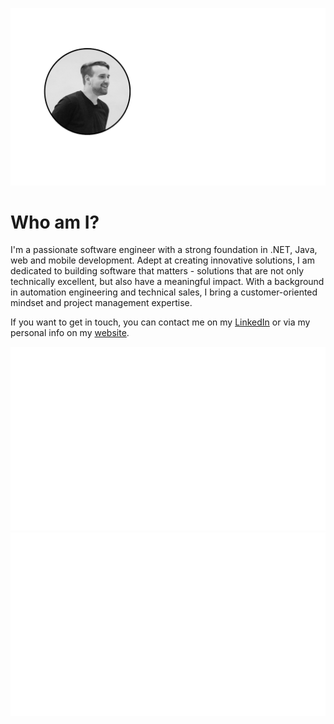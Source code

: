 ![Hey there! Thanks for checking out my portfolio](greeting.gif)

# Who am I?
I'm a passionate software engineer with a strong foundation in .NET, Java, web and mobile development. Adept at creating innovative solutions, I am dedicated to building software that matters - solutions that are not only technically excellent, but also have a meaningful impact. With a background in automation engineering and technical sales, I bring a customer-oriented mindset and project management expertise.

If you want to get in touch, you can contact me on my [LinkedIn](https://www.linkedin.com/in/lukas-allmer/) or via my personal info on my [website](https://lukas.allmer.org).

<a href="https://lukas.allmer.org">
  <picture>
    <source media="(prefers-color-scheme: dark)" srcset="https://raw.githubusercontent.com/LukasAllmer/github-stats/master/generated/overview.svg?token=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#gh-dark-mode-only">
    <source media="(prefers-color-scheme: light)" srcset="https://raw.githubusercontent.com/LukasAllmer/github-stats/master/generated/overview.svg?token=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#gh-light-mode-only">
    <img alt="Overview of LukasAllmer. Dynamically compiled statistics." src="https://raw.githubusercontent.com/LukasAllmer/github-stats/master/generated/overview.svg?token=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#gh-light-mode-only">
  </picture>
  <picture>
    <source media="(prefers-color-scheme: dark)" srcset="https://raw.githubusercontent.com/LukasAllmer/github-stats/master/generated/languages.svg?token=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#gh-dark-mode-only">
    <source media="(prefers-color-scheme: light)" srcset="https://raw.githubusercontent.com/LukasAllmer/github-stats/master/generated/languages.svg?token=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#gh-light-mode-only">
    <img alt="Overview of LukasAllmer. Dynamically compiled statistics." src="https://raw.githubusercontent.com/LukasAllmer/github-stats/master/generated/languages.svg?token=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#gh-light-mode-only">
  </picture>
</a>
